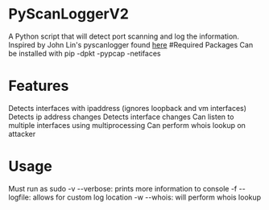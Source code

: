 # PyScanLoggerV2
A Python script that will detect port scanning and log the information. 
Inspired by John Lin's pyscanlogger found <a href="https://github.com/John-Lin/pyscanlogger">here</a>
#Required Packages
Can be installed with pip
-dpkt
-pypcap
-netifaces
# Features
Detects interfaces with ipaddress (ignores loopback and vm interfaces)
Detects ip address changes
Detects interface changes 
Can listen to multiple interfaces using multiprocessing
Can perform whois lookup on attacker
# Usage
Must run as sudo 
-v --verbose: prints more information to console
-f --logfile: allows for custom log location
-w --whois: will perform whois lookup